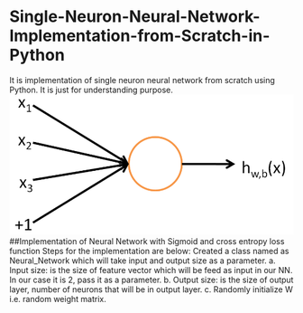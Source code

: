 # Single-Neuron-Neural-Network-Implementation-from-Scratch-in-Python
It is implementation of single neuron neural network from scratch using Python. It is just for understanding purpose.
![](Images/SingleNeuron.png)
##Implementation of Neural Network with Sigmoid and cross entropy loss function
Steps for the implementation are below:
Created a class named as Neural_Network which will take input and output size as a parameter.
a. Input size: is the size of feature vector which will be feed as input in our NN. In our case it is 2, pass it as a parameter.
b. Output size: is the size of output layer, number of neurons that will be in output layer.
c. Randomly initialize W i.e. random weight matrix.
